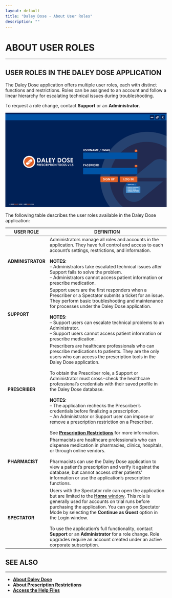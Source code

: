 ```yaml
---
layout: default
title: "Daley Dose - About User Roles"
description: ""
---
```


# **ABOUT USER ROLES**
---
**USER ROLES IN THE DALEY DOSE APPLICATION**
--------------------------------------------

The Daley Dose application offers multiple user roles, each with distinct functions and restrictions. Roles can be assigned to an account and follow a linear hierarchy for escalating technical issues during troubleshooting.

To request a role change, contact **Support** or an **Administrator**.

![User Interface login screen](/assets/images/daley-dose-home-window-login.png)

The following table describes the user roles available in the Daley Dose application:

| **USER ROLE**     | **DEFINITION** |
|-------------------|----------------|
| **ADMINISTRATOR** | Administrators manage all roles and accounts in the application. They have full control and access to each account’s settings, restrictions, and information.<br><br>**NOTES:**<br>– Administrators take escalated technical issues after Support fails to solve the problem.<br>– Administrators cannot access patient information or prescribe medication. |
| **SUPPORT**       | Support users are the first responders when a Prescriber or a Spectator submits a ticket for an issue. They perform basic troubleshooting and maintenance for processes under the Daley Dose application.<br><br>**NOTES:**<br>– Support users can escalate technical problems to an Administrator.<br>– Support users cannot access patient information or prescribe medication. |
| **PRESCRIBER**    | Prescribers are healthcare professionals who can prescribe medications to patients. They are the only users who can access the prescription tools in the Daley Dose application.<br><br>To obtain the Prescriber role, a Support or Administrator must cross-check the healthcare professional’s credentials with their saved profile in the Daley Dose database.<br><br>**NOTES:**<br>– The application rechecks the Prescriber’s credentials before finalizing a prescription.<br>– An Administrator or Support user can impose or remove a prescription restriction on a Prescriber.<br><br>See [**Prescription Restrictions**](/daleydose/about-prescription-restrictions) for more information. |
| **PHARMACIST**    | Pharmacists are healthcare professionals who can dispense medication in pharmacies, clinics, hospitals, or through online vendors.<br><br>Pharmacists can use the Daley Dose application to view a patient’s prescription and verify it against the database, but cannot access other patients’ information or use the application’s prescription functions. |
| **SPECTATOR**     | Users with the Spectator role can open the application but are limited to the [**Home** window](/daleydose/window-home). This role is generally used for accounts on trial runs before purchasing the application. You can go on Spectator Mode by selecting the **Continue as Guest** option in the Login window.<br><br>To use the application’s full functionality, contact **Support** or an **Administrator** for a role change. Role upgrades require an account created under an active corporate subscription. |


## **SEE ALSO**
---
- [**About Daley Dose**](/daleydose/about-daley-dose)  
- [**About Prescription Restrictions**](/daleydose/about-prescription-restrictions)
- [**Access the Help Files**](/daleydose/help-files)
